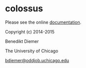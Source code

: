 colossus
========

Please see the online [documentation](http://bdiemer.bitbucket.org).

Copyright (c) 2014-2015

Benedikt Diemer

The University of Chicago

bdiemer@oddjob.uchicago.edu
